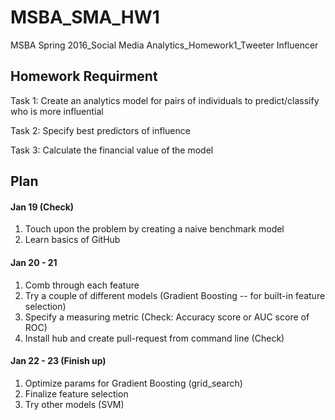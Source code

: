 # MSBA_SMA_HW1
MSBA Spring 2016_Social Media Analytics_Homework1_Tweeter Influencer

## Homework Requirment
Task 1:
Create an analytics model for pairs of individuals to predict/classify who is more influential

Task 2:
Specify best predictors of influence

Task 3:
Calculate the financial value of the model


## Plan
#### Jan 19 (Check)
1. Touch upon the problem by creating a naive benchmark model
2. Learn basics of GitHub

#### Jan 20 - 21
1. Comb through each feature
2. Try a couple of different models (Gradient Boosting -- for built-in feature selection)
3. Specify a measuring metric (Check: Accuracy score or AUC score of ROC)
4. Install hub and create pull-request from command line (Check)

#### Jan 22 - 23 (Finish up)
1. Optimize params for Gradient Boosting (grid_search)
2. Finalize feature selection
3. Try other models (SVM)
